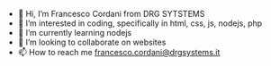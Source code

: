- 👋 Hi, I’m Francesco Cordani from DRG SYTSTEMS
- 👀 I’m interested in coding, specifically in html, css, js, nodejs, php
- 🌱 I’m currently learning nodejs
- 💞️ I’m looking to collaborate on websites
- 📫 How to reach me francesco.cordani@drgsystems.it

<!---
francescocordanidrg/francescocordanidrg is a ✨ special ✨ repository because its `README.md` (this file) appears on your GitHub profile.
You can click the Preview link to take a look at your changes.
--->
